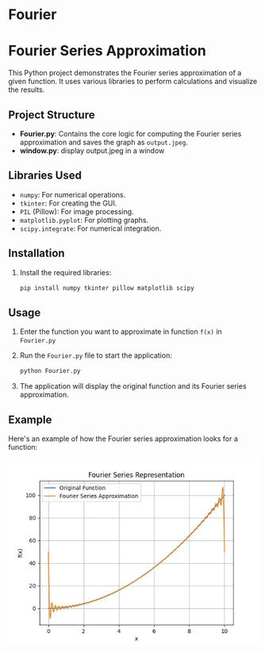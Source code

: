 # Fourier

# Fourier Series Approximation

This Python project demonstrates the Fourier series approximation of a given function. It uses various libraries to perform calculations and visualize the results.

## Project Structure

- **Fourier.py**: Contains the core logic for computing the Fourier series approximation and saves the graph as `output.jpeg`.
- **window.py**: display output.jpeg in a window

## Libraries Used

- `numpy`: For numerical operations.
- `tkinter`: For creating the GUI.
- `PIL` (Pillow): For image processing.
- `matplotlib.pyplot`: For plotting graphs.
- `scipy.integrate`: For numerical integration.

## Installation


1. Install the required libraries:
    ```bash
    pip install numpy tkinter pillow matplotlib scipy
    ```

## Usage

1. Enter the function you want to approximate in function `f(x)` in `Fourier.py`
2. Run the `Fourier.py` file to start the application:
    ```bash
    python Fourier.py
    ```

3. The application will display the original function and its Fourier series approximation.

## Example

Here's an example of how the Fourier series approximation looks for a function:

![image will load](https://github.com/Ridham19/Forier/blob/main/output.jpeg)
